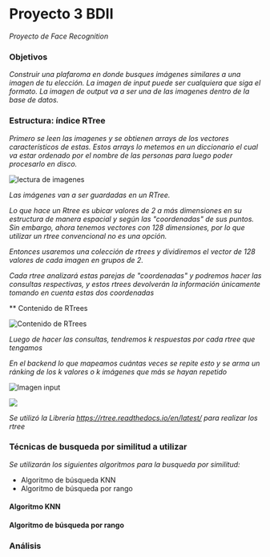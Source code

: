 # Proyecto 3 BDII

_Proyecto de Face Recognition_

### Objetivos

_Construir una plafaroma en donde busques imágenes similares a una imagen de tu elección._
_La imagen de input puede ser cualquiera que siga el formato._
_La imagen de output va a ser una de las imagenes dentro de la base de datos._

### Estructura: índice RTree

_Primero se leen las imagenes y se obtienen arrays de los vectores característicos de estas._
_Estos arrays lo metemos en un diccionario el cual va estar ordenado por el nombre de las personas para luego poder procesarlo en disco._

![lectura de imagenes](https://cdn.discordapp.com/attachments/841118704547659797/873079711553683477/unknown.png)

_Las imágenes van a ser guardadas en un RTree._

_Lo que hace un Rtree es ubicar valores de 2 a más dimensiones en su estructura de manera espacial y según las "coordenadas" de sus puntos.
Sin embargo, ahora tenemos vectores con 128 dimensiones, por lo que utilizar un rtree convencional no es una opción._

_Entonces usaremos una colección de rtrees y dividiremos el vector de 128 valores de cada imagen en grupos de 2._

_Cada rtree analizará estas parejas de "coordenadas" y podremos hacer las consultas respectivas, y estos rtrees devolverán la información únicamente tomando en cuenta estas dos coordenadas_

** Contenido de RTrees <br />

![Contenido de RTrees](https://cdn.discordapp.com/attachments/841118704547659797/873081201894768640/unknown.png)

_Luego de hacer las consultas, tendremos k respuestas por cada rtree que tengamos_

_En el backend lo que mapeamos cuántas veces se repite esto y se arma un ránking de los k valores o k imágenes que más se hayan repetido_

![Imagen input](https://cdn.discordapp.com/attachments/841118704547659797/873083696041824327/unknown.png)

<img src="https://cdn.discordapp.com/attachments/841118704547659797/873083565460570122/unknown.png" scale="50%">

_Se utilizó la Librería https://rtree.readthedocs.io/en/latest/ para realizar los rtree_


### Técnicas de busqueda por similitud a utilizar


_Se utilizarán los siguientes algoritmos para la busqueda por similitud:_
* Algoritmo de búsqueda KNN
* Algoritmo de búsqueda por rango

#### Algoritmo KNN

#### Algoritmo de búsqueda por rango

### Análisis
